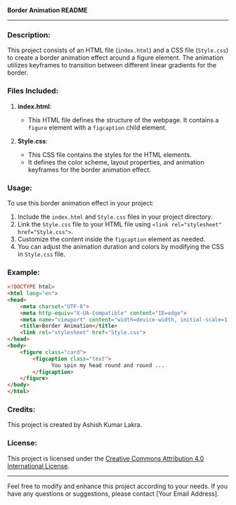 **Border Animation README**

---

### Description:

This project consists of an HTML file (`index.html`) and a CSS file (`Style.css`) to create a border animation effect around a figure element. The animation utilizes keyframes to transition between different linear gradients for the border.

### Files Included:

1. **index.html**: 
   - This HTML file defines the structure of the webpage. It contains a `figure` element with a `figcaption` child element.

2. **Style.css**: 
   - This CSS file contains the styles for the HTML elements.
   - It defines the color scheme, layout properties, and animation keyframes for the border animation effect.

### Usage:

To use this border animation effect in your project:

1. Include the `index.html` and `Style.css` files in your project directory.
2. Link the `Style.css` file to your HTML file using `<link rel="stylesheet" href="Style.css">`.
3. Customize the content inside the `figcaption` element as needed.
4. You can adjust the animation duration and colors by modifying the CSS in `Style.css` file.

### Example:

```html
<!DOCTYPE html>
<html lang="en">
<head>
    <meta charset="UTF-8">
    <meta http-equiv="X-UA-Compatible" content="IE=edge">
    <meta name="viewport" content="width=device-width, initial-scale=1.0">
    <title>Border Animation</title>
    <link rel="stylesheet" href="Style.css">
</head>
<body> 
    <figure class="card">
        <figcaption class="text">
              You spin my head round and round ...
        </figcaption>
    </figure>
</body>
</html>
```

### Credits:

This project is created by Ashish Kumar Lakra.

### License:

This project is licensed under the [Creative Commons Attribution 4.0 International License](https://creativecommons.org/licenses/by/4.0/).

---

Feel free to modify and enhance this project according to your needs. If you have any questions or suggestions, please contact [Your Email Address].
